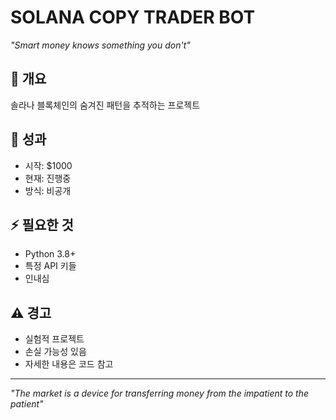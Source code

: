 # SOLANA COPY TRADER BOT

*"Smart money knows something you don't"*

## 🌙 개요
솔라나 블록체인의 숨겨진 패턴을 추적하는 프로젝트

## 🔮 성과
- 시작: $1000
- 현재: 진행중
- 방식: 비공개

## ⚡ 필요한 것
- Python 3.8+
- 특정 API 키들
- 인내심

## ⚠️ 경고
- 실험적 프로젝트
- 손실 가능성 있음
- 자세한 내용은 코드 참고

---
*"The market is a device for transferring money from the impatient to the patient"*